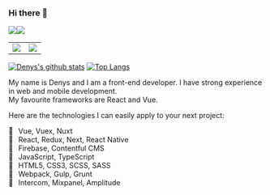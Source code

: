 ### Hi there 👋

<div style="display: flex;  align-items: flex-start;">
  <img src="https://github-readme-stats.vercel.app/api?username=denshuliar&count_private=true&show_icons=true&hide_border=true)](https://github.com/anuraghazra/github-readme-stats"/>
  <img src="https://github-readme-stats.vercel.app/api/top-langs/?username=denshuliar&langs_count=8&exclude_repo=cordova-plugin-opentok&layout=compact&hide_border=true" />
</div>

<table>
  <tr>
    <td valign="top"><img src="https://github-readme-stats.vercel.app/api?username=denshuliar&count_private=true&show_icons=true&hide_border=true)](https://github.com/anuraghazra/github-readme-stats"/></td>
    <td valign="top"><img src="https://github-readme-stats.vercel.app/api/top-langs/?username=denshuliar&langs_count=8&exclude_repo=cordova-plugin-opentok&layout=compact&hide_border=true"/></td>
  </tr>
</table>

[![Denys's github stats](https://github-readme-stats.vercel.app/api?username=denshuliar&count_private=true&show_icons=true&hide=issues&hide_border=true)](https://github.com/anuraghazra/github-readme-stats) [![Top Langs](https://github-readme-stats.vercel.app/api/top-langs/?username=denshuliar&langs_count=8&exclude_repo=cordova-plugin-opentok&layout=compact&hide_border=true)](https://github.com/anuraghazra/github-readme-stats)

My name is Denys and I am a front-end developer. I have strong experience in web and mobile development. <br /> My favourite frameworks are React and Vue.

Here are the technologies I can easily apply to your next project:

🔧⠀Vue, Vuex, Nuxt <br />
🔧⠀React, Redux, Next, React Native <br />
🔧⠀Firebase, Contentful CMS <br />
🔧⠀JavaScript, TypeScript <br />
🔧⠀HTML5, CSS3, SCSS, SASS <br />
🔧⠀Webpack, Gulp, Grunt <br />
🔧⠀Intercom, Mixpanel, Amplitude

